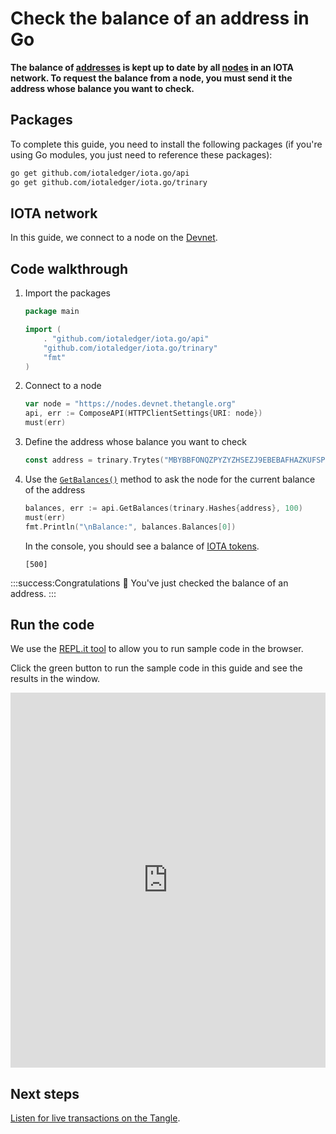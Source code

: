 # Check the balance of an address in Go

**The balance of [addresses](root://getting-started/0.1/clients/addresses.md) is kept up to date by all [nodes](root://getting-started/0.1/network/nodes.md) in an IOTA network. To request the balance from a node, you must send it the address whose balance you want to check.**

## Packages

To complete this guide, you need to install the following packages (if you're using Go modules, you just need to reference these packages):

```bash
go get github.com/iotaledger/iota.go/api
go get github.com/iotaledger/iota.go/trinary
```

## IOTA network

In this guide, we connect to a node on the [Devnet](root://getting-started/0.1/network/iota-networks.md#devnet).

## Code walkthrough

1. Import the packages

    ```go
    package main

    import (
        . "github.com/iotaledger/iota.go/api"
        "github.com/iotaledger/iota.go/trinary"
        "fmt"
    )
    ```
2. Connect to a node

    ```go
    var node = "https://nodes.devnet.thetangle.org"
    api, err := ComposeAPI(HTTPClientSettings{URI: node})
    must(err)
    ```

3. Define the address whose balance you want to check

    ```go
    const address = trinary.Trytes("MBYBBFONQZPYZYZHSEZJ9EBEBAFHAZKUFSPBM9YOXJUUAMBUCQQABOWFNPEAGXIGMAVWWFZWDCZJGUTBBZYDSALMPA")
    ```

4. Use the [`GetBalances()`](https://github.com/iotaledger/iota.go/blob/master/.docs/iota.go/reference/api_get_balances.md) method to ask the node for the current balance of the address

    ```go
    balances, err := api.GetBalances(trinary.Hashes{address}, 100)
    must(err)
    fmt.Println("\nBalance:", balances.Balances[0])
    ```

    In the console, you should see a balance of [IOTA tokens](root://getting-started/0.1/clients/token.md).

    ```
    [500]
    ```

:::success:Congratulations :tada:
You've just checked the balance of an address.
:::

## Run the code

We use the [REPL.it tool](https://repl.it) to allow you to run sample code in the browser.

Click the green button to run the sample code in this guide and see the results in the window.

<iframe height="600px" width="100%" src="https://repl.it/@jake91/Check-the-balance-of-an-address-Go?lite=true" scrolling="no" frameborder="no" allowtransparency="true" allowfullscreen="true" sandbox="allow-forms allow-pointer-lock allow-popups allow-same-origin allow-scripts allow-modals"></iframe>

## Next steps

[Listen for live transactions on the Tangle](../go/listen-for-transactions.md).